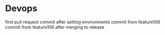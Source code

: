 # Devops
first pull request
commit after setting environments
commit from feature106
commit from feature106 after merging to release
